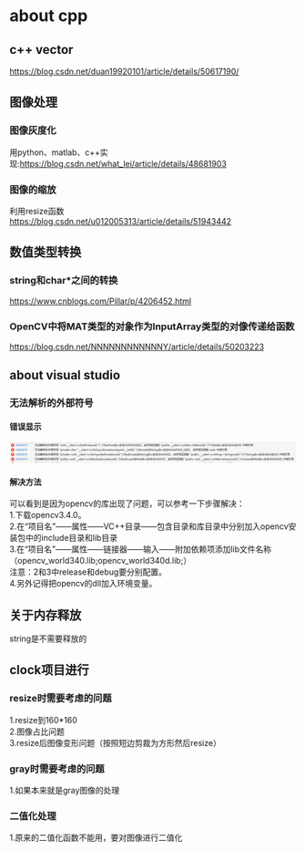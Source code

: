 # about cpp
## c++ vector
https://blog.csdn.net/duan19920101/article/details/50617190/
## 图像处理
### 图像灰度化
用python、matlab、c++实现:https://blog.csdn.net/what_lei/article/details/48681903
### 图像的缩放
利用resize函数<br>
https://blog.csdn.net/u012005313/article/details/51943442

## 数值类型转换
### string和char*之间的转换
https://www.cnblogs.com/Pillar/p/4206452.html
### OpenCV中将MAT类型的对象作为InputArray类型的对像传递给函数
https://blog.csdn.net/NNNNNNNNNNNNY/article/details/50203223
## about visual studio
### 无法解析的外部符号
#### 错误显示
![vs_error1](work_record_pic/vs_error1.png)
#### 解决方法
可以看到是因为opencv的库出现了问题，可以参考一下步骤解决：<br>1.下载opencv3.4.0。<br>2.在“项目名”——属性——VC++目录——包含目录和库目录中分别加入opencv安装包中的include目录和lib目录<br>3.在“项目名”——属性——链接器——输入——附加依赖项添加lib文件名称（opencv_world340.lib;opencv_world340d.lib;）<br>注意：2和3中release和debug要分别配置。<br>4.另外记得把opencv的dll加入环境变量。
## 关于内存释放
string是不需要释放的
## clock项目进行
### resize时需要考虑的问题
1.resize到160*160<br>
2.图像占比问题<br>
3.resize后图像变形问题（按照短边剪裁为方形然后resize）<br>
### gray时需要考虑的问题
1.如果本来就是gray图像的处理
### 二值化处理
1.原来的二值化函数不能用，要对图像进行二值化